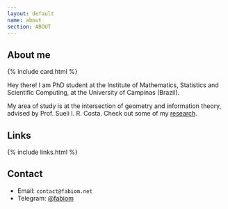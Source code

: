 ```yaml
---
layout: default
name: about
section: ABOUT
---
```


## About me

{% include card.html %}

Hey there! I am PhD student at the Institute of Mathematics, Statistics and Scientific Computing, at the University of Campinas (Brazil).

My area of study is at the intersection of geometry and information theory, advised by Prof. Sueli I. R. Costa. Check out some of my [research](/research).

## Links

{% include links.html %}

## Contact

- Email: `contact@fabiom.net`
- Telegram: [@fabiom](https://t.me/fabiom)
